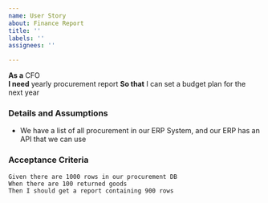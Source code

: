 ```yaml
---
name: User Story
about: Finance Report
title: ''
labels: ''
assignees: ''

---
```


**As a** CFO  
 **I need** yearly procurement report
 **So that** I can set a budget plan for the next year 
   
 ### Details and Assumptions
 * We have a list of all procurement in our ERP System, and our ERP has an API that we can use

 ### Acceptance Criteria  
   
 ```gherkin
 Given there are 1000 rows in our procurement DB
 When there are 100 returned goods
 Then I should get a report containing 900 rows
 ```
